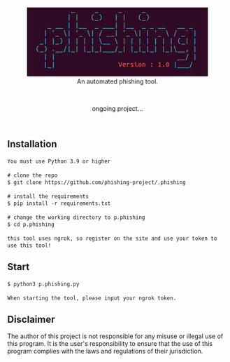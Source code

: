 <p align=center>
  <br>
  <a href="" target="_blank"><img src="./images/logo.png"/></a>
  <br>
  <span>An automated phishing tool.</span>
  <br>
</p>

<br>
<p align=center><span>ongoing project...</span></p>
<br>


## Installation

```console
You must use Python 3.9 or higher

# clone the repo
$ git clone https://github.com/phishing-project/.phishing

# install the requirements
$ pip install -r requirements.txt

# change the working directory to p.phishing
$ cd p.phishing

this tool uses ngrok, so register on the site and use your token to use this tool!
```

## Start

```console
$ python3 p.phishing.py

When starting the tool, please input your ngrok token.
```

## Disclaimer
The author of this project is not responsible for any misuse or illegal use of this program. It is the user's responsibility to ensure that the use of this program complies with the laws and regulations of their jurisdiction.